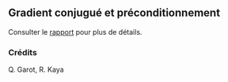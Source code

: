 ## Gradient conjugué et préconditionnement

Consulter le [rapport](https://github.com/QGarot/grad-conj/tree/master/files/report/report.pdf) pour plus de détails.

### Crédits
Q. Garot, R. Kaya

